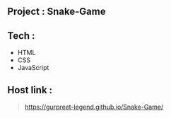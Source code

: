 ## Project : Snake-Game

## Tech :
- HTML
- CSS
- JavaScript

## Host link :
> https://gurpreet-legend.github.io/Snake-Game/
